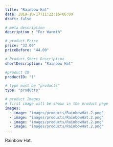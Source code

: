 ```yaml
---
title: "Rainbow Hat"
date: 2019-10-17T11:22:16+06:00
draft: false

# meta description
description : "For Warmth"

# product Price
price: "32.00"
priceBefore: "44.00"

# Product Short Description
shortDescription: "Rainbow Hat"

#product ID
productID: "1"

# type must be "products"
type: "products"

# product Images
# first image will be shown in the product page
images:
  - image: "images/products/RainbowHat.2.png"
  - image: "images/products/RainbowHat.2.png"
  - image: "images/products/RainbowHat.2.png"
  - image: "images/products/RainbowHat.2.png"
---
```


Rainbow Hat.
